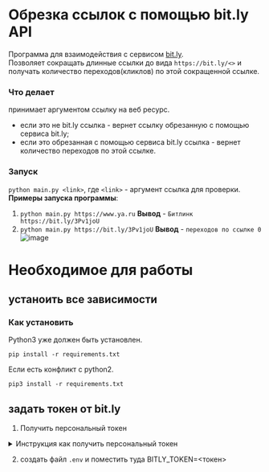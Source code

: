 # Обрезка ссылок с помощью bit.ly API
Программа для взаимодействия с сервисом [bit.ly](https://bitly.com/).\
Позволяет сокращать длинные ссылки до вида `https://bit.ly/<>` и получать количество переходов(кликлов) по этой сокращенной ссылке.
### Что делает 
принимает аргументом ссылку на веб ресурс.
- если это не bit.ly ссылка - вернет ссылку обрезанную с помощью сервиса bit.ly;
- если это обрезанная с помощью сервиса bit.ly ссылка - вернет количество переходов по этой ссылке.
### Запуск
`python main.py <link>`, где `<link>` - аргумент ссылка для проверки.\
__Примеры запуска программы__:
 1. `python main.py https://www.ya.ru` __Вывод__ - `Битлинк https://bit.ly/3Pv1joU`
 2. `python main.py https://bit.ly/3Pv1joU` __Вывод__ - `переходов по ссылке 0`\
![image](https://user-images.githubusercontent.com/93667972/208039048-830b3c8e-e16c-4580-8a83-a09a364023a2.png)


# Необходимое для работы
## устаноить все зависимости
### Как установить
Python3 уже должен быть установлен.
```
pip install -r requirements.txt
```
Если есть конфликт с python2.
```
pip3 install -r requirements.txt
```
## задать токен от bit.ly
1) Получить персональный токен 

<details><summary>Инструкция как получить персональный токен</summary>


   1. заргеистироваться на сервисе [bit.ly](https://www.bit.ly)
   1. перейти в раздел __настройки__ -> __API__ [ссылка на раздел настроек](https://app.bitly.com/settings/api/) 
   1. ввести пароль и скопировать сгенерированный персональный токен 
   ![image](https://user-images.githubusercontent.com/93667972/208034727-3968995d-2768-4044-a310-89d052f34454.png)


</details>

2) создать файл `.env` и поместить туда BITLY_TOKEN=<токен>

